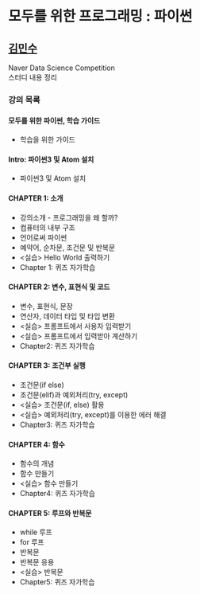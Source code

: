 모두를 위한 프로그래밍 : 파이썬
===============================
[김민수](https://github.com/alstn2468)
-------------------------------


Naver Data Science Competition<br/>
스터디 내용 정리<br/>


### 강의 목록

#### 모두를 위한 파이썬, 학습 가이드
- 학습을 위한 가이드


#### Intro: 파이썬3 및 Atom 설치
- 파이썬3 및 Atom 설치


#### CHAPTER 1: 소개
- 강의소개 - 프로그래밍을 왜 할까?
- 컴퓨터의 내부 구조
- 언어로써 파이썬
- 예약어, 순차문, 조건문 및 반복문
- <실습> Hello World 출력하기
- Chapter 1: 퀴즈 자가학습


#### CHAPTER 2: 변수, 표현식 및 코드
- 변수, 표현식, 문장
- 연산자, 데이터 타입 및 타입 변환
- <실습> 프롬프트에서 사용자 입력받기
- <실습> 프롬프트에서 입력받아 계산하기
- Chapter2: 퀴즈 자가학습


#### CHAPTER 3: 조건부 실행
- 조건문(if else)
- 조건문(elif)과 예외처리(try, except)
- <실습> 조건문(if, else) 활용
- <실습> 예외처리(try, except)를 이용한 에러 해결
- Chapter3: 퀴즈 자가학습


#### CHAPTER 4: 함수
- 함수의 개념
- 함수 만들기
- <실습> 함수 만들기
- Chapter4: 퀴즈 자가학습


#### CHAPTER 5: 루프와 반복문
- while 루프
- for 루프
- 반복문
- 반복문 응용
- <실습> 반복문
- Chapter5: 퀴즈 자가학습
